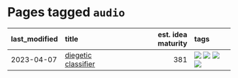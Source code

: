 # Pages tagged `audio`

|last_modified|title|est. idea maturity|tags
|:---|:---|---:|:---|
|2023-04-07|[diegetic classifier](../diegetic-classifier.md)|381|[![](https://img.shields.io/badge/tag-audio-36f98)](../tags/audio.md) [![](https://img.shields.io/badge/tag-classification-3a9a4f)](../tags/classification.md) [![](https://img.shields.io/badge/tag-experimental-f14da)](../tags/experimental.md) [![](https://img.shields.io/badge/tag-text2audio-d9f12f)](../tags/text2audio.md)|